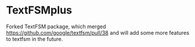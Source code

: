 TextFSMplus
===========

Forked TextFSM package, which merged https://github.com/google/textfsm/pull/38 
and will add some more features to textfsm in the future.

